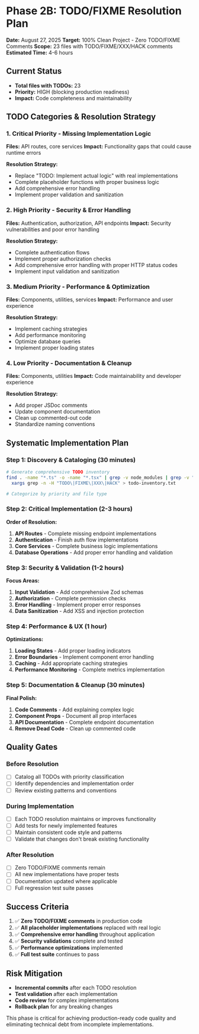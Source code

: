 # Phase 2B: TODO/FIXME Resolution Plan
**Date:** August 27, 2025
**Target:** 100% Clean Project - Zero TODO/FIXME Comments
**Scope:** 23 files with TODO/FIXME/XXX/HACK comments
**Estimated Time:** 4-6 hours

## Current Status
- **Total files with TODOs:** 23
- **Priority:** HIGH (blocking production readiness)
- **Impact:** Code completeness and maintainability

## TODO Categories & Resolution Strategy

### 1. Critical Priority - Missing Implementation Logic
**Files:** API routes, core services
**Impact:** Functionality gaps that could cause runtime errors

**Resolution Strategy:**
- Replace "TODO: Implement actual logic" with real implementations
- Complete placeholder functions with proper business logic
- Add comprehensive error handling
- Implement proper validation and sanitization

### 2. High Priority - Security & Error Handling
**Files:** Authentication, authorization, API endpoints
**Impact:** Security vulnerabilities and poor error handling

**Resolution Strategy:**
- Complete authentication flows
- Implement proper authorization checks
- Add comprehensive error handling with proper HTTP status codes
- Implement input validation and sanitization

### 3. Medium Priority - Performance & Optimization
**Files:** Components, utilities, services
**Impact:** Performance and user experience

**Resolution Strategy:**
- Implement caching strategies
- Add performance monitoring
- Optimize database queries
- Implement proper loading states

### 4. Low Priority - Documentation & Cleanup
**Files:** Components, utilities
**Impact:** Code maintainability and developer experience

**Resolution Strategy:**
- Add proper JSDoc comments
- Update component documentation
- Clean up commented-out code
- Standardize naming conventions

## Systematic Implementation Plan

### Step 1: Discovery & Cataloging (30 minutes)
```bash
# Generate comprehensive TODO inventory
find . -name "*.ts" -o -name "*.tsx" | grep -v node_modules | grep -v ".next" | \
  xargs grep -n -H "TODO\|FIXME\|XXX\|HACK" > todo-inventory.txt

# Categorize by priority and file type
```

### Step 2: Critical Implementation (2-3 hours)
**Order of Resolution:**
1. **API Routes** - Complete missing endpoint implementations
2. **Authentication** - Finish auth flow implementations
3. **Core Services** - Complete business logic implementations
4. **Database Operations** - Add proper error handling and validation

### Step 3: Security & Validation (1-2 hours)
**Focus Areas:**
1. **Input Validation** - Add comprehensive Zod schemas
2. **Authorization** - Complete permission checks
3. **Error Handling** - Implement proper error responses
4. **Data Sanitization** - Add XSS and injection protection

### Step 4: Performance & UX (1 hour)
**Optimizations:**
1. **Loading States** - Add proper loading indicators
2. **Error Boundaries** - Implement component error handling
3. **Caching** - Add appropriate caching strategies
4. **Performance Monitoring** - Complete metrics implementation

### Step 5: Documentation & Cleanup (30 minutes)
**Final Polish:**
1. **Code Comments** - Add explaining complex logic
2. **Component Props** - Document all prop interfaces
3. **API Documentation** - Complete endpoint documentation
4. **Remove Dead Code** - Clean up commented code

## Quality Gates

### Before Resolution
- [ ] Catalog all TODOs with priority classification
- [ ] Identify dependencies and implementation order
- [ ] Review existing patterns and conventions

### During Implementation
- [ ] Each TODO resolution maintains or improves functionality
- [ ] Add tests for newly implemented features
- [ ] Maintain consistent code style and patterns
- [ ] Validate that changes don't break existing functionality

### After Resolution
- [ ] Zero TODO/FIXME comments remain
- [ ] All new implementations have proper tests
- [ ] Documentation updated where applicable
- [ ] Full regression test suite passes

## Success Criteria
1. ✅ **Zero TODO/FIXME comments** in production code
2. ✅ **All placeholder implementations** replaced with real logic
3. ✅ **Comprehensive error handling** throughout application
4. ✅ **Security validations** complete and tested
5. ✅ **Performance optimizations** implemented
6. ✅ **Full test suite** continues to pass

## Risk Mitigation
- **Incremental commits** after each TODO resolution
- **Test validation** after each implementation
- **Code review** for complex implementations
- **Rollback plan** for any breaking changes

This phase is critical for achieving production-ready code quality and eliminating technical debt from incomplete implementations.